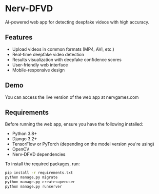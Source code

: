 # Nerv-DFVD
AI-powered web app for detecting deepfake videos with high accuracy.
## Features

- Upload videos in common formats (MP4, AVI, etc.)
- Real-time deepfake video detection
- Results visualization with deepfake confidence scores
- User-friendly web interface
- Mobile-responsive design

## Demo

You can access the live version of the web app at nervgames.com

## Requirements

Before running the web app, ensure you have the following installed:

- Python 3.8+
- Django 3.2+
- TensorFlow or PyTorch (depending on the model version you're using)
- OpenCV
- Nerv-DFVD dependencies

To install the required packages, run:

```bash
pip install -r requirements.txt
python manage.py migrate
python manage.py createsuperuser
python manage.py runserver
